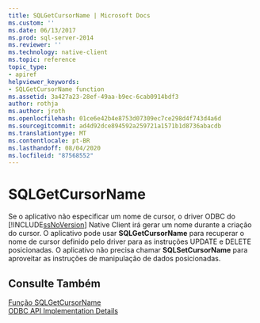 ```yaml
---
title: SQLGetCursorName | Microsoft Docs
ms.custom: ''
ms.date: 06/13/2017
ms.prod: sql-server-2014
ms.reviewer: ''
ms.technology: native-client
ms.topic: reference
topic_type:
- apiref
helpviewer_keywords:
- SQLGetCursorName function
ms.assetid: 3a427a23-28ef-49aa-b9ec-6cab0914bdf3
author: rothja
ms.author: jroth
ms.openlocfilehash: 01ce6e42b4e8753d07309ec7ce298d4f743d4a6d
ms.sourcegitcommit: ad4d92dce894592a259721a1571b1d8736abacdb
ms.translationtype: MT
ms.contentlocale: pt-BR
ms.lasthandoff: 08/04/2020
ms.locfileid: "87568552"
---
```

# <a name="sqlgetcursorname"></a>SQLGetCursorName
  Se o aplicativo não especificar um nome de cursor, o driver ODBC do [!INCLUDE[ssNoVersion](../../includes/ssnoversion-md.md)] Native Client irá gerar um nome durante a criação do cursor. O aplicativo pode usar **SQLGetCursorName** para recuperar o nome de cursor definido pelo driver para as instruções UPDATE e DELETE posicionadas. O aplicativo não precisa chamar **SQLSetCursorName** para aproveitar as instruções de manipulação de dados posicionadas.  
  
## <a name="see-also"></a>Consulte Também  
 [Função SQLGetCursorName](https://go.microsoft.com/fwlink/?LinkId=59349)   
 [ODBC API Implementation Details](odbc-api-implementation-details.md)  
  
  
